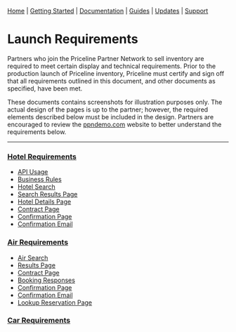 [Home](home.md) | [Getting Started](getting-started.md) | [Documentation](docs-air.md) | [Guides](guides-air.md) | [Updates](updates.md) | [Support](support.md)

# Launch Requirements

Partners who join the Priceline Partner Network to sell inventory are required to meet certain display and technical requirements. Prior to the production launch of Priceline inventory, Priceline must certify and sign off that all requirements outlined in this document, and other documents as specified, have been met.

These documents contains screenshots for illustration purposes only. The actual design of the pages is up to the partner; however, the required elements described below must be included in the design. Partners are encouraged to review the [ppndemo.com](https://secure.rezserver.com/home/?refid=2999) website to better understand the requirements below.

---------

### [Hotel Requirements](guides-launch-hotel.md)
- [API Usage](guides-launch-hotel.md#usage)
- [Business Rules](guides-launch-hotel.md#rules)
- [Hotel Search](guides-launch-hotel.md#search)
- [Search Results Page](guides-launch-hotel.md#results)
- [Hotel Details Page](guides-launch-hotel.md#details)
- [Contract Page](guides-launch-hotel.md#contract)
- [Confirmation Page](guides-launch-hotel.md#confirmation)
- [Confirmation Email](guides-launch-hotel.md#email)

### [Air Requirements](guides-launch-air.md)
- [Air Search](guides-launch-air.md#search)
- [Results Page](guides-launch-air.md#results)
- [Contract Page](guides-launch-air.md#contract)
- [Booking Responses](guides-launch-air.md#bookingresponses)
- [Confirmation Page](guides-launch-air.md#confirmation)
- [Confirmation Email](guides-launch-air.md#email)
- [Lookup Reservation Page](guides-launch-air.md#lookup)

### [Car Requirements](guides-launch-car.md)
